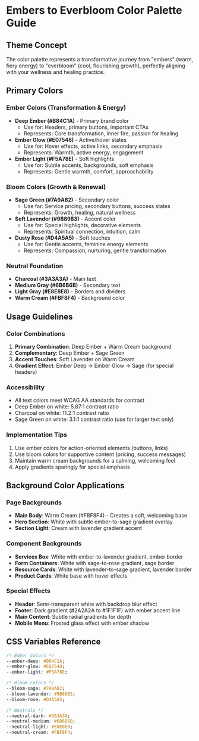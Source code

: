 # Embers to Everbloom Color Palette Guide

## Theme Concept

The color palette represents a transformative journey from "embers" (warm, fiery energy) to "everbloom" (cool, flourishing growth), perfectly aligning with your wellness and healing practice.

## Primary Colors

### Ember Colors (Transformation & Energy)

- **Deep Ember (#B84C1A)** - Primary brand color
  - Use for: Headers, primary buttons, important CTAs
  - Represents: Core transformation, inner fire, passion for healing
- **Ember Glow (#E07548)** - Active/hover states
  - Use for: Hover effects, active links, secondary emphasis
  - Represents: Warmth, active energy, engagement
- **Ember Light (#F5A78E)** - Soft highlights
  - Use for: Subtle accents, backgrounds, soft emphasis
  - Represents: Gentle warmth, comfort, approachability

### Bloom Colors (Growth & Renewal)

- **Sage Green (#7A9A82)** - Secondary color
  - Use for: Service pricing, secondary buttons, success states
  - Represents: Growth, healing, natural wellness
- **Soft Lavender (#9B89B3)** - Accent color
  - Use for: Special highlights, decorative elements
  - Represents: Spiritual connection, intuition, calm
- **Dusty Rose (#D4A5A5)** - Soft touches
  - Use for: Gentle accents, feminine energy elements
  - Represents: Compassion, nurturing, gentle transformation

### Neutral Foundation

- **Charcoal (#3A3A3A)** - Main text
- **Medium Gray (#6B6B6B)** - Secondary text
- **Light Gray (#E8E8E8)** - Borders and dividers
- **Warm Cream (#FBF8F4)** - Background color

## Usage Guidelines

### Color Combinations

1. **Primary Combination**: Deep Ember + Warm Cream background
2. **Complementary**: Deep Ember + Sage Green
3. **Accent Touches**: Soft Lavender on Warm Cream
4. **Gradient Effect**: Ember Deep → Ember Glow → Sage (for special headers)

### Accessibility

- All text colors meet WCAG AA standards for contrast
- Deep Ember on white: 5.87:1 contrast ratio
- Charcoal on white: 11.2:1 contrast ratio
- Sage Green on white: 3.1:1 contrast ratio (use for larger text only)

### Implementation Tips

1. Use ember colors for action-oriented elements (buttons, links)
2. Use bloom colors for supportive content (pricing, success messages)
3. Maintain warm cream backgrounds for a calming, welcoming feel
4. Apply gradients sparingly for special emphasis

## Background Color Applications

### Page Backgrounds

- **Main Body**: Warm Cream (#FBF8F4) - Creates a soft, welcoming base
- **Hero Section**: White with subtle ember-to-sage gradient overlay
- **Section Light**: Cream with lavender gradient accent

### Component Backgrounds

- **Services Box**: White with ember-to-lavender gradient, ember border
- **Form Containers**: White with sage-to-rose gradient, sage border
- **Resource Cards**: White with lavender-to-sage gradient, lavender border
- **Product Cards**: White base with hover effects

### Special Effects

- **Header**: Semi-transparent white with backdrop blur effect
- **Footer**: Dark gradient (#2A2A2A to #1F1F1F) with ember accent line
- **Main Content**: Subtle radial gradients for depth
- **Mobile Menu**: Frosted glass effect with ember shadow

## CSS Variables Reference

```css
/* Ember Colors */
--ember-deep: #B84C1A;
--ember-glow: #E07548;
--ember-light: #F5A78E;

/* Bloom Colors */
--bloom-sage: #7A9A82;
--bloom-lavender: #9B89B3;
--bloom-rose: #D4A5A5;

/* Neutrals */
--neutral-dark: #3A3A3A;
--neutral-medium: #6B6B6B;
--neutral-light: #E8E8E8;
--neutral-cream: #FBF8F4;
```
